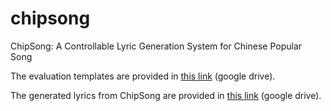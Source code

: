 # chipsong
ChipSong: A Controllable Lyric Generation System for Chinese Popular Song

The evaluation templates are provided in [this link](https://drive.google.com/drive/folders/1gM6cI0XhkVZkDN2qDXYjVadPae3EcsHT?usp=sharing) (google drive).

The generated lyrics from ChipSong are provided in [this link](https://drive.google.com/drive/folders/1W5gktwFHv4tnF8lfP3Py3aQ8G7xjwfR-?usp=sharing) (google drive).
